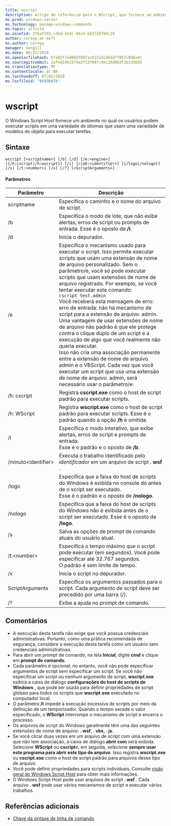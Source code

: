 ```yaml
---
title: wscript
description: Artigo de referência para o WScript, que fornece um ambiente no qual os usuários podem executar scripts em uma variedade de idiomas que usam uma variedade de modelos de objeto para executar tarefas.
ms.prod: windows-server
ms.technology: manage-windows-commands
ms.topic: article
ms.assetid: 2fbaf193-cdbd-414c-84c9-bb5720f84c29
author: coreyp-at-msft
ms.author: coreyp
manager: dongill
ms.date: 08/21/2018
ms.openlocfilehash: bfa92f7e80bbf89fac615a3cd6ddf7057c0d6a4c
ms.sourcegitcommit: 2afed2461574a3f53f84fc9ec28d86df3b335685
ms.translationtype: MT
ms.contentlocale: pt-BR
ms.lasthandoff: 07/02/2020
ms.locfileid: "85936076"
---
```

# <a name="wscript"></a>wscript



O Windows Script Host fornece um ambiente no qual os usuários podem executar scripts em uma variedade de idiomas que usam uma variedade de modelos de objeto para executar tarefas.

## <a name="syntax"></a>Sintaxe

```
wscript [<scriptname>] [/b] [/d] [/e:<engine>] [{/h:cscript|/h:wscript}] [/i] [/job:<identifier>] [{/logo|/nologo}] [/s] [/t:<number>] [/x] [/?] [<ScriptArguments>]
```

#### <a name="parameters"></a>Parâmetros

|Parâmetro|Descrição|
|---------|-----------|
|scriptname|Especifica o caminho e o nome do arquivo de script.|
|/b|Especifica o modo de lote, que não exibe alertas, erros de script ou prompts de entrada. Esse é o oposto de **/i**.|
|/d|Inicia o depurador.|
|/e|Especifica o mecanismo usado para executar o script. Isso permite executar scripts que usam uma extensão de nome de arquivo personalizado. Sem o parâmetro/e, você só pode executar scripts que usam extensões de nome de arquivo registrado. Por exemplo, se você tentar executar este comando:<br>```cscript test.admin```<br>Você receberá esta mensagem de erro: erro de entrada: não há mecanismo de script para a extensão de arquivo. admin.<br>Uma vantagem de usar extensões de nome de arquivo não padrão é que ele protege contra o clique duplo de um script e a execução de algo que você realmente não queria executar. <br>Isso não cria uma associação permanente entre a extensão de nome de arquivo. admin e o VBScript. Cada vez que você executar um script que usa uma extensão de nome de arquivo. admin, será necessário usar o parâmetro/e.|
|/h: cscript|Registra **cscript.exe** como o host de script padrão para executar scripts.|
|/h: WScript|Registra **wscript.exe** como o host de script padrão para executar scripts. Esse é o padrão quando a opção **/h** é omitida.|
|/i|Especifica o modo interativo, que exibe alertas, erros de script e prompts de entrada.</br>Esse é o padrão e o oposto de **/b**.|
|/minuto\<identifier>|Executa o trabalho identificado pelo *identificador* em um arquivo de script **. wsf** .|
|/logo|Especifica que a faixa do host de scripts do Windows é exibida no console do antes de o script ser executado.</br>Esse é o padrão e o oposto de **/nologo**.|
|/nologo|Especifica que a faixa do host de scripts do Windows não é exibida antes de o script ser executado. Esse é o oposto de **/logo**.|
|/s|Salva as opções de prompt de comando atuais do usuário atual.|
|/t:\<number>|Especifica o tempo máximo que o script pode executar (em segundos). Você pode especificar até 32.767 segundos.</br>O padrão é sem limite de tempo.|
|/x|Inicia o script no depurador.|
|ScriptArguments|Especifica os argumentos passados para o script. Cada argumento de script deve ser precedido por uma barra (/).|
|/?|Exibe a ajuda no prompt de comando.|

## <a name="remarks"></a>Comentários

-   A execução desta tarefa não exige que você possua credenciais administrativas. Portanto, como uma prática recomendada de segurança, considere a execução desta tarefa como um usuário sem credenciais administrativas.
-   Para abrir um prompt de comando, na tela **Inicial**, digite **cmd** e clique em **prompt de comando**.
-   Cada parâmetro é opcional; no entanto, você não pode especificar argumentos de script sem especificar um script. Se você não especificar um script ou nenhum argumento de script, **wscript.exe** exibirá a caixa de diálogo **configurações do host de scripts do Windows** , que pode ser usada para definir propriedades de script globais para todos os scripts que **wscript.exe** executado no computador local.
-   O parâmetro **/t** impede a execução excessiva de scripts por meio da definição de um temporizador. Quando o tempo excede o valor especificado, o **WScript** interrompe o mecanismo de script e encerra o processo.
-   Os arquivos de script do Windows geralmente têm uma das seguintes extensões de nome de arquivo: **. wsf**, **. vbs**, **. js**.
-   Se você clicar duas vezes em um arquivo de script com uma extensão que não tem associação, a caixa de diálogo **abrir com** será exibida. Selecione **WScript** ou **cscript**e, em seguida, selecione **sempre usar este programa para abrir este tipo de arquivo**. Isso registra **wscript.exe** ou **cscript.exe** como o host de script padrão para arquivos desse tipo de arquivo.
-   Você pode definir propriedades para scripts individuais. Consulte [visão geral do Windows Script Host](https://technet.microsoft.com/library/cc738350(v=ws.10).aspx) para obter mais informações.
-   O Windows Script Host pode usar arquivos de script **. wsf** . Cada arquivo **. wsf** pode usar vários mecanismos de script e executar vários trabalhos.

## <a name="additional-references"></a>Referências adicionais

- [Chave da sintaxe de linha de comando](command-line-syntax-key.md)

